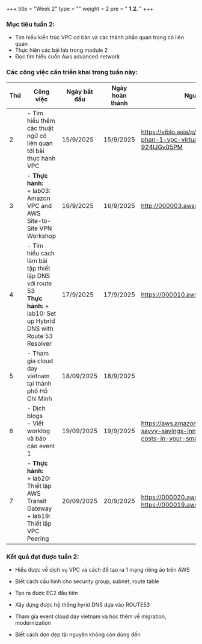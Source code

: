 +++
title = "Week 2"
type = ""
weight = 2
pre = " <b> 1.2. </b> "
+++

### Mục tiêu tuần 2:

* Tìm hiểu kiến trúc VPC cơ bản và các thành phần quan trọng có liên quan
* Thực hiện các bài lab trong module 2
* Đọc tìm hiểu cuốn Aws advanced network

### Các công việc cần triển khai trong tuần này:
| Thứ | Công việc| Ngày bắt đầu | Ngày hoàn thành | Nguồn tài liệu |
| --- | ------------------------------------------------------------------------------------------------------------------------------------------------------------------------------------------- | ------------ | --------------- | ----------------------------------------- |
| 2   | - Tìm hiểu thêm các thuật ngữ có liên quan tới bài thực hành VPC | 15/9/2025 | 15/9/2025 | <https://viblo.asia/p/tim-hieu-ve-aws-phan-1-vpc-virtual-private-cloud-924lJGv05PM>
| 3   | - **Thực hành:** <br>+ lab03: Amazon VPC and AWS Site-to-Site VPN Workshop | 16/9/2025 | 16/9/2025 | <http://000003.awsstudygroup.com/> |
| 4   | - Tìm hiểu cách làm bài tập thiết lập DNS với route 53 <br> **Thực hành:** + lab10: Set up Hybrid DNS with Route 53 Resolver   | 17/9/2025 | 17/9/2025| <https://000010.awsstudygroup.com/> |
| 5   | - Tham gia cloud day vietnam tại thành phố Hồ Chí Minh | 18/09/2025 | 18/9/2025 |  |
| 6   | - Dịch blogs <br> - Viết worklog và báo cáo event 1 | 19/09/2025 | 19/9/2025 | <https://aws.amazon.com/vi/blogs/smb/tech-savvy-savings-innovative-ways-to-cut-costs-in-your-small-business/> |
| 7   | - **Thực hành:** <br>+ lab20: Thiết lập AWS Transit Gateway <br>+ lab19: Thiết lập VPC Peering | 20/09/2025 | 20/9/2025 | <https://000020.awsstudygroup.com/vi/> <https://000019.awsstudygroup.com/vi/> |


### Kết quả đạt được tuần 2:

* Hiểu được về dịch vụ VPC và cách để tạo ra 1 mạng riêng ảo trên AWS

* Biết cách cấu hình cho security group, subnet, route table

* Tạo ra được EC2 đầu tiên

* Xây dựng được hệ thống hyrid DNS dựa vào ROUTE53 

* Tham gia event cloud day vietnam và học thêm về migration, modernization

* Biết cách dọn dẹp tài nguyên không còn dùng đến

